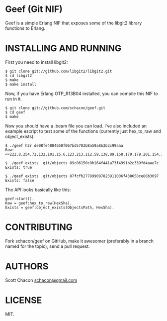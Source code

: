 Geef (Git NIF)
================

Geef is a simple Erlang NIF that exposes some of the libgit2 library functions
to Erlang.

INSTALLING AND RUNNING
========================

First you need to install libgit2:

    $ git clone git://github.com/libgit2/libgit2.git
    $ cd libgit2
    $ make
    $ make install

Now, if you have Erlang OTP_R13B04 installed, you can compile this NIF to run
in it.

    $ git clone git://github.com/schacon/geef.git
    $ cd geef
    $ make

Now you should have a .beam file you can load.  I've also included an example
escript to test some of the functions (currently just hex_to_raw and object_exists):

    $ ./geef h2r de08fe4884650f067bd5703b8a59a8b3b3c99aaa
    Raw: <<222,8,254,72,132,101,15,6,123,213,112,59,138,89,168,179,179,201,154,170>>

    $ ./geef exists .git/objects 89c86150c8b164f441a73f4991b2c339fd4aae7c
    Exists: true

    $ ./geef exists .git/objects 87fcfb277899097823911006f438658ce86b3697
    Exists: false

The API looks basically like this:

    geef:start().
    Raw = geef:hex_to_raw(HexSha).
    Exists = geef:object_exists(ObjectsPath, HexSha).


CONTRIBUTING
==============

Fork schacon/geef on GitHub, make it awesomer (preferably in a branch named
for the topic), send a pull request.


AUTHORS 
==============

Scott Chacon <schacon@gmail.com>


LICENSE
==============

MIT.

